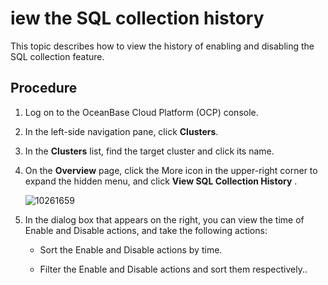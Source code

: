 # iew the SQL collection history

This topic describes how to view the history of enabling and disabling the SQL collection feature.

## Procedure

1. Log on to the OceanBase Cloud Platform (OCP) console.

2. In the left-side navigation pane, click **Clusters**.

3. In the **Clusters** list, find the target cluster and click its name.

4. On the **Overview** page, click the More icon in the upper-right corner to expand the hidden menu, and click **View SQL Collection History** .

   ![10261659](https://help-static-aliyun-doc.aliyuncs.com/assets/img/en-US/9993306461/p344170.png)

5. In the dialog box that appears on the right, you can view the time of Enable and Disable actions, and take the following actions:

   * Sort the Enable and Disable actions by time.

   * Filter the Enable and Disable actions and sort them respectively..
